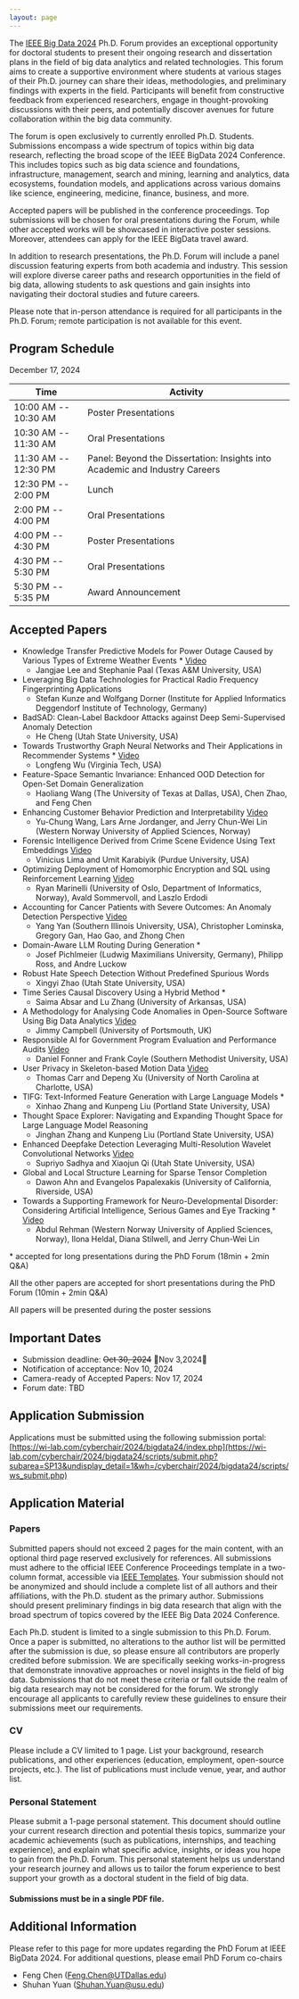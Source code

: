 ```yaml
---
layout: page
---
```




The [IEEE Big Data 2024](https://www3.cs.stonybrook.edu/~ieeebigdata2024/) Ph.D. Forum provides an exceptional opportunity for doctoral students to present their ongoing research and dissertation plans in the field of big data analytics and related technologies. This forum aims to create a supportive environment where students at various stages of their Ph.D. journey can share their ideas, methodologies, and preliminary findings with experts in the field. Participants will benefit from constructive feedback from experienced researchers, engage in thought-provoking discussions with their peers, and potentially discover avenues for future collaboration within the big data community.

The forum is open exclusively to currently enrolled Ph.D. Students. Submissions encompass a wide spectrum of topics within big data research, reflecting the broad scope of the IEEE BigData 2024 Conference. This includes topics such as big data science and foundations, infrastructure, management, search and mining, learning and analytics, data ecosystems, foundation models, and applications across various domains like science, engineering, medicine, finance, business, and more. 

Accepted papers will be published in the conference proceedings. Top submissions will be chosen for oral presentations during the Forum, while other accepted works will be showcased in interactive poster sessions. Moreover, attendees can apply for the IEEE BigData travel award. 

In addition to research presentations, the Ph.D. Forum will include a panel discussion featuring experts from both academia and industry. This session will explore diverse career paths and research opportunities in the field of big data, allowing students to ask questions and gain insights into navigating their doctoral studies and future careers.

Please note that in-person attendance is required for all participants in the Ph.D. Forum; remote participation is not available for this event.

## Program Schedule
December 17, 2024

| Time                 | Activity                                                                    |
|----------------------|-----------------------------------------------------------------------------|
| 10:00 AM -- 10:30 AM | Poster Presentations                                                        |
| 10:30 AM -- 11:30 AM | Oral Presentations                                                          |
| 11:30 AM -- 12:30 PM | Panel: Beyond the Dissertation: Insights into Academic and Industry Careers |
| 12:30 PM -- 2:00 PM  | Lunch                                                                       |
| 2:00 PM -- 4:00 PM   | Oral Presentations                                                          |
| 4:00 PM -- 4:30 PM   | Poster Presentations                                                        |
| 4:30 PM -- 5:30 PM   | Oral Presentations                                                          |
| 5:30 PM -- 5:35 PM   | Award Announcement                                                      |


## Accepted Papers

- Knowledge Transfer Predictive Models for Power Outage Caused by Various Types of Extreme Weather Events * [Video](https://video.computer.org/BigData24/4F4Uao3lypxWTNl8ZFr1pi-SP13201-Lee.mp4.html)
    - Jangjae Lee and Stephanie Paal (Texas A&M University, USA)
- Leveraging Big Data Technologies for Practical Radio Frequency Fingerprinting Applications
    - Stefan Kunze and Wolfgang Dorner (Institute for Applied Informatics Deggendorf Institute of Technology, Germany)     
- BadSAD: Clean-Label Backdoor Attacks against Deep Semi-Supervised Anomaly Detection
    - He Cheng (Utah State University, USA)
- Towards Trustworthy Graph Neural Networks and Their Applications in Recommender Systems * [Video](https://video.computer.org/BigData24/6XzkQXLD7zvQwhXJB8TMbZ-BigData'24%20Towards%20Trustworthy%20Graph%20Neural%20Networks.mp4.html)
    - Longfeng Wu (Virginia Tech, USA)
- Feature-Space Semantic Invariance: Enhanced OOD Detection for Open-Set Domain Generalization
    - Haoliang Wang (The University of Texas at Dallas, USA), Chen Zhao, and Feng Chen 
- Enhancing Customer Behavior Prediction and Interpretability [Video](https://video.computer.org/BigData24/703pBwIpnAIa4g8yXGFuIw-SP13209-WANG.mp4.html)
    - Yu-Chung Wang, Lars Arne Jordanger, and Jerry Chun-Wei Lin (Western Norway University of Applied Sciences, Norway)
- Forensic Intelligence Derived from Crime Scene Evidence Using Text Embeddings [Video](https://video.computer.org/BigData24/3ONd5LiVEsgq9dvTzI010E-BigData%20presentation.mp4.html)
    - Vinicius Lima and Umit Karabiyik (Purdue University, USA) 
- Optimizing Deployment of Homomorphic Encryption and SQL using Reinforcement Learning [Video](https://video.computer.org/BigData24/7GW4EHJbXw42mg5VQlMOCv-Marinelli_Presentation.mp4.html)
    - Ryan Marinelli (University of Oslo, Department of Informatics, Norway), Avald Sommervoll, and Laszlo Erdodi
- Accounting for Cancer Patients with Severe Outcomes: An Anomaly Detection Perspective [Video](https://video.computer.org/BigData24/4bPPxi9DrlydKDp5Z6UgaF-SP13212_Yan.mp4.html)
    - Yang Yan (Southern Illinois University, USA), Christopher Lominska, Gregory Gan, Hao Gao, and Zhong Chen
- Domain-Aware LLM Routing During Generation *
    - Josef Pichlmeier (Ludwig Maximilians University, Germany), Philipp Ross, and Andre Luckow
- Robust Hate Speech Detection Without Predefined Spurious Words
    - Xingyi Zhao (Utah State University, USA)
- Time Series Causal Discovery Using a Hybrid Method *
    - Saima Absar and Lu Zhang (University of Arkansas, USA)
- A Methodology for Analysing Code Anomalies in Open-Source Software Using Big Data Analytics [Video](https://video.computer.org/BigData24/5q3t0eImIUkzEh3E3sQ6Vm-Big%20Data%20Presentation.mp4.html)
    - Jimmy Campbell (University of Portsmouth, UK)
- Responsible AI for Government Program Evaluation and Performance Audits [Video](https://video.computer.org/BigData24/6sEKQj7ILpaTrCy2gLLARN-SP13219-fonner.mp4.html)
    - Daniel Fonner and Frank Coyle (Southern Methodist University, USA)
- User Privacy in Skeleton-based Motion Data [Video](https://video.computer.org/BigData24/4t34N9rOreEQlwCuW8xSQH-SP13220-Carr.mp4.html)
    - Thomas Carr and Depeng Xu (University of North Carolina at Charlotte, USA)
- TIFG: Text-Informed Feature Generation with Large Language Models *
    - Xinhao Zhang and Kunpeng Liu (Portland State University, USA)
- Thought Space Explorer: Navigating and Expanding Thought Space for Large Language Model Reasoning
    - Jinghan Zhang and Kunpeng Liu (Portland State University, USA)
- Enhanced Deepfake Detection Leveraging Multi-Resolution Wavelet Convolutional Networks [Video](https://video.computer.org/BigData24/64dfObByw31T1xPt0yAkLE-SP13224-sadhya.mp4.html)
    - Supriyo Sadhya and Xiaojun Qi (Utah State University, USA)
- Global and Local Structure Learning for Sparse Tensor Completion
    - Dawon Ahn and Evangelos Papalexakis (University of California, Riverside, USA)
- Towards a Supporting Framework for Neuro-Developmental Disorder: Considering Artificial Intelligence, Serious Games and Eye Tracking * [Video](https://video.computer.org/BigData24/1XrKijM9U0GQ97uCy28Fyz-Towrds%20NDD%20support-video.mp4.html)
    - Abdul Rehman (Western Norway University of Applied Sciences, Norway), Ilona Heldal, Diana Stilwell, and Jerry Chun-Wei Lin

\* accepted for long presentations during the PhD Forum (18min + 2min Q&A)

All the other papers are accepted for short presentations during the PhD Forum (10min + 2min Q&A)

All papers will be presented during the poster sessions

## Important Dates

- Submission deadline: ~~Oct 30, 2024~~ 🔴Nov 3,2024🔴
- Notification of acceptance: Nov 10, 2024
- Camera-ready of Accepted Papers: Nov 17, 2024
- Forum date: TBD

## Application Submission

Applications must be submitted using the following submission portal: [https://wi-lab.com/cyberchair/2024/bigdata24/index.php](https://wi-lab.com/cyberchair/2024/bigdata24/scripts/submit.php?subarea=SP13&undisplay_detail=1&wh=/cyberchair/2024/bigdata24/scripts/ws_submit.php)
    
## Application Material

### Papers

Submitted papers should not exceed 2 pages for the main content, with an optional third page reserved exclusively for references. All submissions must adhere to the official IEEE Conference Proceedings template in a two-column format, accessible via [IEEE Templates](https://www.ieee.org/conferences/publishing/templates.html). Your submission should not be anonymized and should include a complete list of all authors and their affiliations, with the Ph.D. student as the primary author. Submissions should present preliminary findings in big data research that align with the broad spectrum of topics covered by the IEEE Big Data 2024 Conference.
    
Each Ph.D. student is limited to a single submission to this Ph.D. Forum. Once a paper is submitted, no alterations to the author list will be permitted after the submission is due, so please ensure all contributors are properly credited before submission. We are specifically seeking works-in-progress that demonstrate innovative approaches or novel insights in the field of big data. Submissions that do not meet these criteria or fall outside the realm of big data research may not be considered for the forum. We strongly encourage all applicants to carefully review these guidelines to ensure their submissions meet our requirements.
    

### CV
        
Please include a CV limited to 1 page. List your background, research publications, and other experiences (education, employment, open-source projects, etc.). The list of publications must include venue, year, and author list.
    

### Personal Statement

Please submit a 1-page personal statement. This document should outline your current research direction and potential thesis topics, summarize your academic achievements (such as publications, internships, and teaching experience), and explain what specific advice, insights, or ideas you hope to gain from the Ph.D. Forum. This personal statement helps us understand your research journey and allows us to tailor the forum experience to best support your growth as a doctoral student in the field of big data.  

#### Submissions must be in a single PDF file.

## Additional Information

Please refer to this page for more updates regarding the PhD Forum at IEEE BigData 2024. For additional questions, please email PhD Forum co-chairs

- Feng Chen (Feng.Chen@UTDallas.edu)
- Shuhan Yuan (Shuhan.Yuan@usu.edu)


